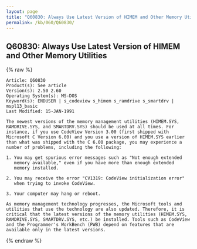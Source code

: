 ```yaml
---
layout: page
title: "Q60830: Always Use Latest Version of HIMEM and Other Memory Utilities"
permalink: /kb/060/Q60830/
---
```


## Q60830: Always Use Latest Version of HIMEM and Other Memory Utilities

{% raw %}

	Article: Q60830
	Product(s): See article
	Version(s): 2.50 2.60
	Operating System(s): MS-DOS
	Keyword(s): ENDUSER | s_codeview s_himem s_ramdrive s_smartdrv | mspl13_basic
	Last Modified: 15-JAN-1991
	
	The newest versions of the memory management utilities (HIMEM.SYS,
	RAMDRIVE.SYS, and SMARTDRV.SYS) should be used at all times. For
	instance, if you use CodeView Version 3.00 (first shipped with
	Microsoft C Version 6.00) and you use a version of HIMEM.SYS earlier
	than what was shipped with the C 6.00 package, you may experience a
	number of problems, including the following:
	
	1. You may get spurious error messages such as "Not enough extended
	   memory available," even if you have more than enough extended
	   memory installed.
	
	2. You may receive the error "CV1319: CodeView initialization error"
	   when trying to invoke CodeView.
	
	3. Your computer may hang or reboot.
	
	As memory management technology progresses, the Microsoft tools and
	utilities that use the technology are also updated. Therefore, it is
	critical that the latest versions of the memory utilities (HIMEM.SYS,
	RAMDRIVE.SYS, SMARTDRV.SYS, etc.) be installed. Tools such as CodeView
	and the Programmer's WorkBench (PWB) depend on features that are
	available only in the latest versions.

{% endraw %}
